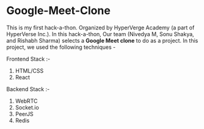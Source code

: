 # Google-Meet-Clone

This is my first hack-a-thon. Organized by HyperVerge Academy (a part of HyperVerse Inc.). In this hack-a-thon, Our team (Nivedya M, Sonu Shakya, and Rishabh Sharma) selects a **Google Meet clone** to do as a project. In this project, we used the following techniques -

Frontend Stack :- 

1) HTML/CSS
2) React

Backend Stack :-

1) WebRTC
2) Socket.io
3) PeerJS
4) Redis
